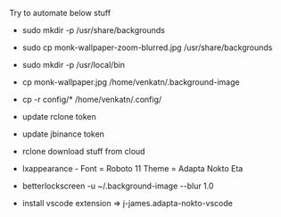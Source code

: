 
Try to automate below stuff
* sudo mkdir -p /usr/share/backgrounds
* sudo cp monk-wallpaper-zoom-blurred.jpg /usr/share/backgrounds
* sudo mkdir -p /usr/local/bin
* cp monk-wallpaper.jpg /home/venkatn/.background-image
* cp -r config/* /home/venkatn/.config/
* update rclone token
* update jbinance token
* rclone download stuff from cloud

* lxappearance - 
     Font = Roboto 11
     Theme = Adapta Nokto Eta
* betterlockscreen -u ~/.background-image --blur 1.0
* install vscode extension => j-james.adapta-nokto-vscode